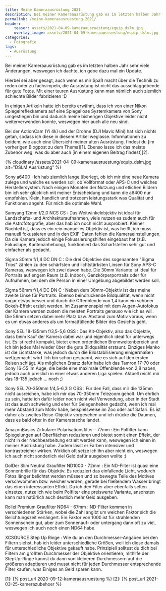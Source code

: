 ```yaml
---
title: Meine Kameraausrüstung 2021
description: Bei meiner Kameraausrüstung gab es im letzten halben Jahr sehr viele Änderungen, weswegen ich dachte, ich gebe dazu mal ein Update. 
permalink: /meine-kameraausruestung-2021/
header:
    teaser: assets/2021-04-09-kameraausruestung/equip_dslm.jpg
    overlay_image: assets/2021-04-09-kameraausruestung/equip_dslm.jpg
categories:
  - Fotografie
tags:
  - Ausrüstung
---
```


Bei meiner Kameraausrüstung gab es im letzten halben Jahr sehr viele Änderungen, weswegen ich dachte, ich gebe dazu mal ein Update.

Hierbei sei aber gesagt, auch wenn es mir Spaß macht über die Technik zu reden oder zu fachsimpeln, die Ausrüstung ist nicht das ausschlaggebende für gute Fotos. 
Mit einer teuren Ausrüstung kann man nämlich auch ziemlich schlechte Bilder fabrizieren :D

In einigen Artikeln hatte ich bereits erwähnt, dass ich von einer Nikon Spiegelreflexkamera auf eine Spiegellose Systemkamera von Sony umgestiegen bin 
und dadurch meine bisherigen Objektive leider nicht weiterverwenden konnte, weswegen hier auch alle neu sind.

Bei der ActionCam (Yi 4k) und der Drohne (DJI Mavic Mini) hat sich nichts getan, sodass ich diese in diesem Artikel weglasse. 
Informationen zu beidem, wie auch eine Übersicht meiner alten Ausrüstung, findest du [im vorherigen Blogpost zu dem Thema][1]. 
Ebenso lasse ich das meiste Zubehör weg, was du aber auch [in einem eigenen Beitrag findest][2].

{% cloudinary /assets/2021-04-09-kameraausruestung/equip_dslm.jpg alt="DSLM Ausrüstung" %}

Sony a6400
: Ich hab ziemlich lange überlegt, ob ich mir eine neue Kamera zulege und welche es werden soll, ob Vollformat oder APS-C und welches Herstellersystem. 
    Nach einigen Monaten der Nutzung und etlichen Bildern bin ich sehr glücklich mit meiner Entscheidung und kann die a6400 nur empfehlen. 
    Klein, handlich und trotzdem leistungsstark was Qualität und Funktionen angeht. Für mich die optimale Wahl.

Samyang 12mm f/2,0 NCS CS
: Das Weitwinkelobjektiv ist ideal für Landschafts- und Architekturaufnahmen, viele nutzen es zudem auch für die Astrofotografie, aber das hab ich noch nicht ausprobiert. 
    Kleiner Nachteil ist, dass es ein rein manuelles Objektiv ist, was heißt, ich muss manuell fokussieren und in den EXIF-Daten fehlen die Kameraeinstellungen. 
    Da die Kamera jedoch einige Fokussierungshilfen eingebaut hat (z.B. Fokuslupe, Kantenanhebung), funktioniert das Scharfstellen sehr gut und einfacher als gedacht.

Sigma 30mm f/1,4 DC DN C
: Die drei Objektive des sogenannten "Sigma Trios" zählen zu den schärfsten und lichtstärksten Linsen für Sony APS-C Kameras, weswegen ich zwei davon habe. 
    Die 30mm Variante ist ideal für Portraits auf engem Raum (z.B. Indoor), Ganzkörperportraits oder für Aufnahmen, bei dem die Person in einer Umgebung abgebildet werden soll.

Sigma 56mm f/1,4 DC DN C
: Neben dem 30mm-Objektiv ist das meine zweite Linse für Portraits. 
    Ebenso beindruckende Bildqualität, wenn nicht sogar etwas besser und durch die Offenblende von 1,4 kann ein schöner Bokeh-Effekt erzielt werden. 
    Im Zusammenspiel mit dem Augen-Autofokus der Kamera werden zudem die meisten Portraits genauso wie ich es will. 
    Die 56mm setzen dabei mehr Platz bzw. Abstand zum Motiv voraus, wenn es um etwas anderes als um formatfüllende Bilder des Gesichts geht.

Sony SEL 18-135mm f/3,5-5,6 OSS
: Das Kit-Objektiv, also das Objektiv, dass beim Kauf der Kamera dabei war und eigentlich ideal für unterwegs ist. 
    Es ist recht kompakt, bietet einen ordentlichen Brennweitenbereich und ich bin jedes Mal wieder über die gute Bildqualität erstaunt. 
    Einziges Manko ist die Lichtstärke, was jedoch durch die Bildstabilisierung einigermaßen wettgemacht wird.
    Ich bin schon gespannt, wie es sich auf den ersten Reisen schlägt. 
    Als möglichen Ersatz dafür habe ich das Tamron 17-70 oder Sony 16-55 im Auge, die beide eine maximale Offenblende von 2,8 haben, jedoch auch preislich in einer etwas anderen Liga spielen. 
    Aktuell reicht mir das 18-135 jedoch ... noch ;)

Sony SEL 70-350mm f/4,5-6,3 G OSS
: Für den Fall, dass mir die 135mm nicht ausreichen, habe ich mir das 70-350mm Telezoom geholt.
    Um ehrlich zu sein, hatte ich dafür leider noch nicht viel Verwendung, aber in der Stadt ist das auch schwierig und eher für Gelegenheiten gedacht, 
    wenn ich mal mehr Abstand zum Motiv habe, beispielsweise im Zoo oder auf Safari. 
    Es ist daher als zweites Reise-Objektiv vorgesehen und ich drücke die Daumen, dass es bald öfter in der Kameratasche landet.

AmazonBasics Zirkularer Polarisationsfilter - 77mm
: Ein Polfilter kann Spiegelungen auf Oberflächen reduzieren und bietet somit einen Effekt, der nicht in der Nachbearbeitung erzielt werden kann, weswegen ich einen in meiner Ausrüstung habe. 
    Zudem lässt er Farben intensiver und kontrastreicher wirken. Wirklich oft setze ich ihn aber nicht ein, weswegen ich auch nicht sonderlich viel Geld dafür ausgeben wollte ;)

DolDer Slim Neutral Graufilter ND1000 - 72mm
: Ein ND-Filter ist quasi eine Sonnenbrille für das Objektiv. 
    Es reduziert das einfallende Licht, wodurch Fotos länger belichtet werden müssen und so bewegte Teile des Motives verschwommen bzw. weicher werden, gerade bei fließendem Wasser bringt das einen interessanten Effekt. 
    Da ich den Filter aber ebenfalls selten einsetze, nutze ich wie beim Polfilter eine preiswerte Variante, ansonsten kann man natürlich auch deutlich mehr Geld ausgeben.

Rollei Premium Graufilter ND64 - 67mm
: ND-Filter kommen in verschiedenen Stärken, wobei die Zahl angibt um welchen Faktor sich die Belichtungszeit verlängert. 
    Ein Faktor von 1000 ist für strahlenden Sonnenschein gut, aber zum Sonnenauf- oder untergang dann oft zu viel, weswegen ich auch noch einen ND64 habe.

XCSOURCE Step Up Ringe
: Wie du an den Durchmesser-Angaben bei den Filtern siehst, hab ich leider unterschiedliche Größen, weil ich diese damals für unterschiedliche Objektive gekauft habe. 
    Prinzipiell solltest du dich bei Filtern am größten Durchmesser der Objektive orientieren, 
    mithilfe der StepUp-Ringe kannst du dann von kleineren Durchmessern auf die größeren adaptieren und musst nicht für jeden Durchmesser entsprechende Filter kaufen, was Einiges an Geld sparen kann.

[1]: {% post_url 2020-09-12-kameraausruestung %}
[2]: {% post_url 2021-03-25-kamerazubehoer %}